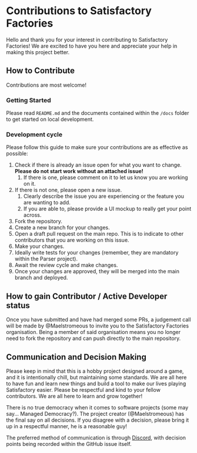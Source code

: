 # Contributions to Satisfactory Factories

Hello and thank you for your interest in contributing to Satisfactory Factories! We are excited to have you here and appreciate your help in making this project better.

## How to Contribute
Contributions are most welcome!

### Getting Started
Please read `README.md` and the documents contained within the `/docs` folder to get started on local development.

### Development cycle
Please follow this guide to make sure your contributions are as effective as possible:

1. Check if there is already an issue open for what you want to change. **Please do not start work without an attached issue!**
    1. If there is one, please comment on it to let us know you are working on it.
2. If there is not one, please open a new issue.
    1. Clearly describe the issue you are experiencing or the feature you are wanting to add.
    2. If you are able to, please provide a UI mockup to really get your point across.
3. Fork the repository.
4. Create a new branch for your changes.
5. Open a draft pull request on the main repo. This is to indicate to other contributors that you are working on this issue.
6. Make your changes.
7. Ideally write tests for your changes (remember, they are mandatory within the Parser project).
8. Await the review cycle and make changes.
9. Once your changes are approved, they will be merged into the main branch and deployed.

## How to gain Contributor / Active Developer status
Once you have submitted and have had merged some PRs, a judgement call will be made by @Maelstromeous to invite you to the Satisfactory Factories organisation. Being a member of said organisation means you no longer need to fork the repository and can push directly to the main repository.

## Communication and Decision Making
Please keep in mind that this is a hobby project designed around a game, and it is intentionally chill, but maintaining some standards. We are all here to have fun and learn new things and build a tool to make our lives playing Satisfactory easier. Please be respectful and kind to your fellow contributors. We are all here to learn and grow together!

There is no true democracy when it comes to software projects (some may say... Managed Democracy?). The project creator (@Maelstromeous) has the final say on all decisions. If you disagree with a decision, please bring it up in a respectful manner, he is a reasonable guy!

The preferred method of communication is through [Discord](https://discord.gg/abXGXHnE), with decision points being recorded within the GitHub issue itself.